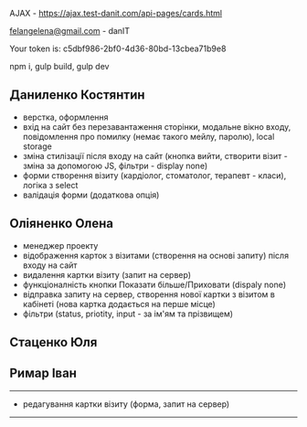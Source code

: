 AJAX - https://ajax.test-danit.com/api-pages/cards.html

felangelena@gmail.com - danIT

Your token is: c5dbf986-2bf0-4d36-80bd-13cbea71b9e8

npm i, gulp build, gulp dev
## Даниленко Костянтин

- верстка, оформлення
- вхід на сайт без перезавантаження сторінки, модальне вікно входу, повідомлення про помилку (немає такого мейлу, паролю), local storage
- зміна стилізації після входу на сайт (кнопка вийти, створити візит - зміна за допомогою JS, фільтри - display none)
- форми створення візиту (кардіолог, стоматолог, терапевт - класи), логіка з select
- валідація форми (додаткова опція)
## Оліяненко Олена

- менеджер проекту
- відображення карток з візитами (створення на основі запиту) після входу на сайт
- видалення картки візиту (запит на сервер)
- функціоналність кнопки Показати більше/Приховати (dispaly none)
- відправка запиту на сервер, створення нової картки з візитом в кабінеті (нова картка додається на перше місце)
- фільтри (status, priotity, input - за ім'ям та прізвищем)

## Стаценко Юля
## Римар Іван

-------------------------
- редагування картки візиту (форма, запит на сервер)
-------------------------

